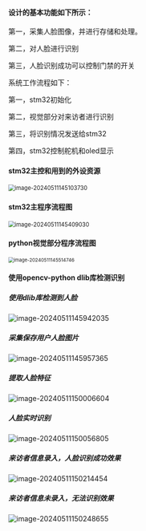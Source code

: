 #### 设计的基本功能如下所示：

第一，采集人脸图像，并进行存储和处理。

第二，对人脸进行识别

第三，人脸识别成功可以控制门禁的开关 

系统工作流程如下：

第一，stm32初始化

第二，视觉部分对来访者进行识别 

第三，将识别情况发送给stm32 

第四，stm32控制舵机和oled显示 



#### 

####  stm32主控和用到的外设资源

<img src="C:\Users\HONOR\AppData\Roaming\Typora\typora-user-images\image-20240511145103730.png" alt="image-20240511145103730" style="zoom:80%;" />



#### stm32主程序流程图

<img src="C:\Users\HONOR\AppData\Roaming\Typora\typora-user-images\image-20240511145409030.png" alt="image-20240511145409030" style="zoom:80%;" />





#### python视觉部分程序流程图



<img src="C:\Users\HONOR\AppData\Roaming\Typora\typora-user-images\image-20240511145514746.png" alt="image-20240511145514746" style="zoom: 67%;" />

#### 



#### 使用opencv-python dlib库检测识别



##### 使用dlib库检测到人脸

![image-20240511145942035](C:\Users\HONOR\AppData\Roaming\Typora\typora-user-images\image-20240511145942035.png)

##### 采集保存用户人脸图片

![image-20240511145957365](C:\Users\HONOR\AppData\Roaming\Typora\typora-user-images\image-20240511145957365.png)

##### 提取人脸特征

![image-20240511150006604](C:\Users\HONOR\AppData\Roaming\Typora\typora-user-images\image-20240511150006604.png)



##### 人脸实时识别

![image-20240511150056805](C:\Users\HONOR\AppData\Roaming\Typora\typora-user-images\image-20240511150056805.png)



##### 来访者信息录入，人脸识别成功效果



![image-20240511150214454](C:\Users\HONOR\AppData\Roaming\Typora\typora-user-images\image-20240511150214454.png)



##### 来访者信息未录入，无法识别效果



![image-20240511150248655](C:\Users\HONOR\AppData\Roaming\Typora\typora-user-images\image-20240511150248655.png)